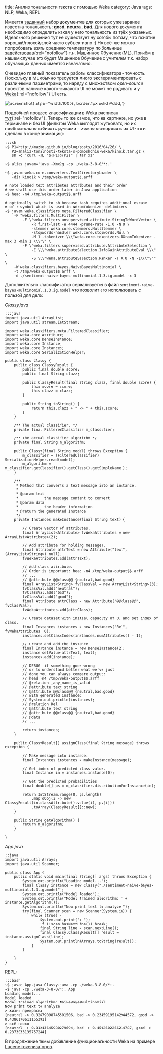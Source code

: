 title: Анализ тональности текста с помощью Weka
category: Java
tags: NLP, Weka, REPL


Имеется [заданный]({attach}kino1k.tar.gz) набор документов для которых уже заранее известна тональность: **good**, **neutral**, **bad**. Для нового документа необходимо определить какая у него тональность из трёх указанных.
Идеального решения тут не существует ну хотябы потому, что понятие хороший/плохой/злой часто субъективно :) Но всё-же можно попробовать взять среднюю температуру по больнице [задействовав](https://habrahabr.ru/post/149605/){:rel="nofollow"} т.н. Машинное Обучение (ML). Причём в нашем случае это будет Машинное Обучение с учителем т.к. набор обучающих данных имеется изначально.

Очевидно главный показатель работы классификатора - точность. Поскольку в ML обычно требуется много экспериментировать с различными параметрами, то наряду с множеством *open-source* проектов наличие какого-никакого UI не может не радовать и у [Weka](http://www.cs.waikato.ac.nz/ml/weka/){:rel="nofollow"} UI есть.

![screenshot]({attach}weka-ui.gif){:style="width:100%; border:1px solid #ddd;"}

Подробней процесс классификации в Weka расписан [тут](http://jmgomezhidalgo.blogspot.com/2013/01/text-mining-in-weka-chaining-filters.html){:rel="nofollow"}. Теперь то же самое, что на картинке, но уже в терминале и без UI (фильтры Weka выглядят жутковато, но их необязательно набивать ручками - можно скопировать из UI что и сделано в конце анимации):

    :::sh
    ~$ P1=http://mazko.github.io/blog/posts/2016/04/26/ \
       P2=analiz-tonalnosti-teksta-s-pomoshchiu-weka/kino1k.tar.gz \
       sh -c 'curl -sL "${P1}${P2}" | tar xz'

    ~$ alias javam='java -Xmx2g -cp ./weka-3-8-0/*:.'

    ~$ javam weka.core.converters.TextDirectoryLoader \
       -dir kino1k > /tmp/weka-output$$.arff

    # note loaded text attributes attributes and their order
    # we shall use this order later in Java application
    ~$ head -n4 /tmp/weka-output$$.arff

    # optionally switch to sh because bash requires additional escape
    # of ! symbol which is used in NGramTokenizer delimiters
    ~$ javam weka.classifiers.meta.FilteredClassifier \
        -F "weka.filters.MultiFilter \
            -F \"weka.filters.unsupervised.attribute.StringToWordVector \
                -R first-last -W 4444 -prune-rate -1.0 -N 0 \
                -stemmer weka.core.stemmers.NullStemmer \
                -stopwords-handler weka.core.stopwords.Null \
                -M 1 -tokenizer \\\"weka.core.tokenizers.NGramTokenizer -max 3 -min 1 \\\"\" \
            -F \"weka.filters.supervised.attribute.AttributeSelection \
                -E \\\"weka.attributeSelection.InfoGainAttributeEval \\\" \
                -S \\\"weka.attributeSelection.Ranker -T 0.0 -N -1\\\"\"" \
        -W weka.classifiers.bayes.NaiveBayesMultinomial \
        -t /tmp/weka-output$$.arff \
        -d ./sentiment-naive-bayes-multinomial.1.3.ig.model -x 3


Дополнительно классификатор сериализуется в файл ```sentiment-naive-bayes-multinomial.1.3.ig.model``` что позволит его использовать с пользой для дела:

*Classy.java*

    :::java
    import java.util.ArrayList;
    import java.util.stream.IntStream;

    import weka.classifiers.meta.FilteredClassifier;
    import weka.core.Attribute;
    import weka.core.DenseInstance;
    import weka.core.Instance;
    import weka.core.Instances;
    import weka.core.SerializationHelper;

    public class Classy {
        public class ClassyResult {
            public final double score;
            public final String clazz;

            public ClassyResult(final String clazz, final double score) {
                this.score = score;
                this.clazz = clazz;
            }

            public String toString() {
                return this.clazz + " -> " + this.score;
            }
        }

        /** The actual classifier. */
        private final FilteredClassifier m_classifier;

        /** The actual classifier algorithm */
        private final String m_algorithm;

        public Classy(final String model) throws Exception {
            m_classifier = (FilteredClassifier) SerializationHelper.read(model);
            m_algorithm = m_classifier.getClassifier().getClass().getSimpleName();
        }

        /**
         * Method that converts a text message into an instance.
         * 
         * @param text
         *            the message content to convert
         * @param data
         *            the header information
         * @return the generated Instance
         */
        private Instances makeInstance(final String text) {

            // Create vector of attributes.
            final ArrayList<Attribute> fvWekaAttributes = new ArrayList<Attribute>(2);

            // Add attribute for holding messages.
            final Attribute attrText = new Attribute("text", (ArrayList<String>) null);
            fvWekaAttributes.add(attrText);

            // Add class attribute.
            // Order is important: head -n4 /tmp/weka-output$$.arff
            // ...
            // @attribute @@class@@ {neutral,bad,good}
            final ArrayList<String> fvClassVal = new ArrayList<String>(3);
            fvClassVal.add("neutral");
            fvClassVal.add("bad");
            fvClassVal.add("good");
            final Attribute attrClass = new Attribute("@@class@@", fvClassVal);
            fvWekaAttributes.add(attrClass);

            // Create dataset with initial capacity of 0, and set index of class.
            final Instances instances = new Instances("Rel", fvWekaAttributes, 0);
            instances.setClassIndex(instances.numAttributes() - 1);

            // Create and add the instance
            final Instance instance = new DenseInstance(2);
            instance.setValue(attrText, text);
            instances.add(instance);

            // DEBUG: if something goes wrong 
            // or to understand better what we've just
            // done you can always compare output:
            // head -n4 /tmp/weka-output$$.arff
            // @relation _any_name_is_valid
            // @attribute text string
            // @attribute @@class@@ {neutral,bad,good}
            // with generated instance:
            // System.out.println(instances);
            // @relation Rel
            // @attribute text string
            // @attribute @@class@@ {neutral,bad,good}
            // @data
            // ...

            return instances;
        }

        public ClassyResult[] assignClass(final String message) throws Exception {

            // Make message into instance.
            final Instances instances = makeInstance(message);

            // Get index of predicted class value.
            final Instance in = instances.instance(0);

            // Get the predicted probabilities
            final double[] ps = m_classifier.distributionForInstance(in);

            return IntStream.range(0, ps.length)
                .mapToObj(i -> new ClassyResult(in.classAttribute().value(i), ps[i]))
                .toArray(ClassyResult[]::new);
        }

        public String getAlgorithm() {
            return m_algorithm;
        }

    }

*App.java*

    ::java
    import java.util.Arrays;
    import java.util.Scanner;

    public class App { 
        public static void main(final String[] args) throws Exception {
            System.out.println("Loading model...");
            final Classy instance = new Classy("./sentiment-naive-bayes-multinomial.1.3.ig.model");
            System.out.println("Model loaded");
            System.out.println("Model trained algorithm: " + instance.getAlgorithm());
            System.out.println("Now print text to analyze!");
            try(final Scanner scan = new Scanner(System.in)) {
                while (true) {
                    System.out.print("> ");
                    if (!scan.hasNextLine()) break;
                    final String line = scan.nextLine();
                    final Classy.ClassyResult[] result = instance.assignClass(line);
                    System.out.println(Arrays.toString(result));
                }
            }

        } 
    }

REPL:

    :::bash
    ~$ javac App.java Classy.java -cp ./weka-3-8-0/*:.
    ~$ java -cp ./weka-3-8-0/*:. App
    Loading model...
    Model loaded
    Model trained algorithm: NaiveBayesMultinomial
    Now print text to analyze!
    > жизнь прекрасна
    [neutral -> 0.32679098745501506, bad -> 0.23459195142944572, good -> 0.4386170611155391]
    > всё плохо
    [neutral -> 0.31243645980279694, bad -> 0.4502602266214787, good -> 0.2373033135757244]

В продолжение темы добавление функциональности Weka на примере [Lucene токенизаторов]({filename}../2016-04-30-weka-lucene-tokenizers/2016-04-30-weka-lucene-tokenizers.md).